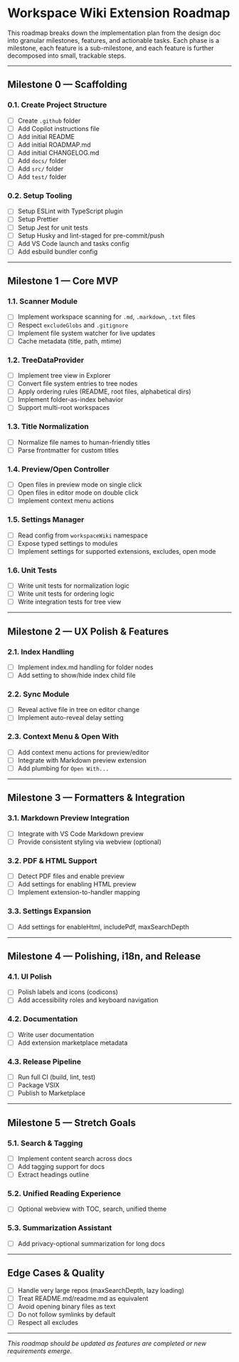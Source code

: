 # Workspace Wiki Extension Roadmap

This roadmap breaks down the implementation plan from the design doc into granular milestones, features, and actionable tasks. Each phase is a milestone, each feature is a sub-milestone, and each feature is further decomposed into small, trackable steps.

---

## Milestone 0 — Scaffolding

### 0.1. Create Project Structure

- [ ] Create `.github` folder
- [ ] Add Copilot instructions file
- [ ] Add initial README
- [ ] Add initial ROADMAP.md
- [ ] Add initial CHANGELOG.md
- [ ] Add `docs/` folder
- [ ] Add `src/` folder
- [ ] Add `test/` folder

### 0.2. Setup Tooling

- [ ] Setup ESLint with TypeScript plugin
- [ ] Setup Prettier
- [ ] Setup Jest for unit tests
- [ ] Setup Husky and lint-staged for pre-commit/push
- [ ] Add VS Code launch and tasks config
- [ ] Add esbuild bundler config

---

## Milestone 1 — Core MVP

### 1.1. Scanner Module

- [ ] Implement workspace scanning for `.md`, `.markdown`, `.txt` files
- [ ] Respect `excludeGlobs` and `.gitignore`
- [ ] Implement file system watcher for live updates
- [ ] Cache metadata (title, path, mtime)

### 1.2. TreeDataProvider

- [ ] Implement tree view in Explorer
- [ ] Convert file system entries to tree nodes
- [ ] Apply ordering rules (README, root files, alphabetical dirs)
- [ ] Implement folder-as-index behavior
- [ ] Support multi-root workspaces

### 1.3. Title Normalization

- [ ] Normalize file names to human-friendly titles
- [ ] Parse frontmatter for custom titles

### 1.4. Preview/Open Controller

- [ ] Open files in preview mode on single click
- [ ] Open files in editor mode on double click
- [ ] Implement context menu actions

### 1.5. Settings Manager

- [ ] Read config from `workspaceWiki` namespace
- [ ] Expose typed settings to modules
- [ ] Implement settings for supported extensions, excludes, open mode

### 1.6. Unit Tests

- [ ] Write unit tests for normalization logic
- [ ] Write unit tests for ordering logic
- [ ] Write integration tests for tree view

---

## Milestone 2 — UX Polish & Features

### 2.1. Index Handling

- [ ] Implement index.md handling for folder nodes
- [ ] Add setting to show/hide index child file

### 2.2. Sync Module

- [ ] Reveal active file in tree on editor change
- [ ] Implement auto-reveal delay setting

### 2.3. Context Menu & Open With

- [ ] Add context menu actions for preview/editor
- [ ] Integrate with Markdown preview extension
- [ ] Add plumbing for `Open With...`

---

## Milestone 3 — Formatters & Integration

### 3.1. Markdown Preview Integration

- [ ] Integrate with VS Code Markdown preview
- [ ] Provide consistent styling via webview (optional)

### 3.2. PDF & HTML Support

- [ ] Detect PDF files and enable preview
- [ ] Add settings for enabling HTML preview
- [ ] Implement extension-to-handler mapping

### 3.3. Settings Expansion

- [ ] Add settings for enableHtml, includePdf, maxSearchDepth

---

## Milestone 4 — Polishing, i18n, and Release

### 4.1. UI Polish

- [ ] Polish labels and icons (codicons)
- [ ] Add accessibility roles and keyboard navigation

### 4.2. Documentation

- [ ] Write user documentation
- [ ] Add extension marketplace metadata

### 4.3. Release Pipeline

- [ ] Run full CI (build, lint, test)
- [ ] Package VSIX
- [ ] Publish to Marketplace

---

## Milestone 5 — Stretch Goals

### 5.1. Search & Tagging

- [ ] Implement content search across docs
- [ ] Add tagging support for docs
- [ ] Extract headings outline

### 5.2. Unified Reading Experience

- [ ] Optional webview with TOC, search, unified theme

### 5.3. Summarization Assistant

- [ ] Add privacy-optional summarization for long docs

---

## Edge Cases & Quality

- [ ] Handle very large repos (maxSearchDepth, lazy loading)
- [ ] Treat README.md/readme.md as equivalent
- [ ] Avoid opening binary files as text
- [ ] Do not follow symlinks by default
- [ ] Respect all excludes

---

_This roadmap should be updated as features are completed or new requirements emerge._
